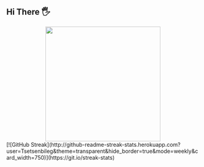 ## Hi There :raised_hand_with_fingers_splayed:
<div id="header" align="center">
  <img src="https://media2.giphy.com/media/hpXdHPfFI5wTABdDx9/giphy.gif" width="300"/>
</div>
[![GitHub Streak](http://github-readme-streak-stats.herokuapp.com?user=Tsetsenbileg&theme=transparent&hide_border=true&mode=weekly&card_width=750)](https://git.io/streak-stats)

